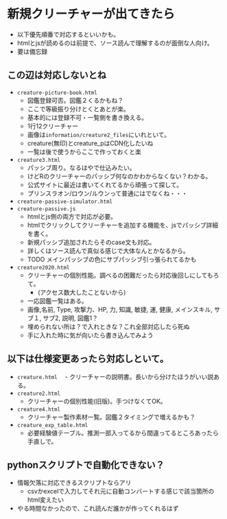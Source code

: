 # 新規クリーチャーが出てきたら

* 以下優先順番で対応するといいかも。
* htmlとjsが読めるのは前提で、ソース読んで理解するのが面倒な人向け。
* 要は備忘録

## この辺は対応しないとね
- `creature-picture-book.html`
  - 図鑑登録可否。図鑑２くるかもね？
  - ここで等級振り分けとくとあとが楽。
  - 基本的には登録不可・一覧側を書き換える。
  - 1行12クリーチャー
  - 画像は`information/creature2_files`にいれといて。
  - creature(無印)とcreature_pはCDN化したいね
  - 一覧は後で使うからここで作っておくと楽
- `creature3.html`
  - パッシブ周り。なるはやで仕込みたい。
  - けどRのクリーチャーのパッシブ何なのかわからなくない？わかる。
  - 公式サイトに最近は書いてくれてるから頑張って探して。
  - プリンスラオン/ロウン/ルウンって普通にはでなくね・・・
- `creature-passive-simulator.html`
- `creature-passive.js`
  - htmlとjs側の両方で対応が必要。
  - htmlでクリックしてクリーチャーを追加する機能を、jsでパッシブ詳細を書く。
  - 新規パッシブ追加されたらそのcase文も対応。
  - 詳しくはソース読んで真似る感じで大体なんとかなるから。
  - TODO メインパッシブの色にサブパッシブ引っ張られてるかも
- `creature2020.html`
  - クリーチャーの個別性能。調べるの困難だったら対応後回しにしてもろて。
    - (アクセス数大したことないから)
  - 一応図鑑一覧はある。
  - 画像,名前, Type, 攻撃力、HP, 力, 知識, 敏捷, 運, 健康, メインスキル, サブ１, サブ2, 説明, 図鑑1？
  - 埋められない所は？で入れときな？これ全部対応したら死ぬ
  - 手に入れた時に気が向いたら書き込んでみよう

## 以下は仕様変更あったら対応しといて。
- `creature.html`
　- クリーチャーの説明書。長いから分けたほうがいい説ある。
- `creature2.html`
  - クリーチャーの個別性能(旧版)。手つけなくてOK。
- `creature4.html`
  - クリーチャー製作素材一覧。図鑑２タイミングで増えるかも？
- `creature_exp_table.html`
  - 必要経験値テーブル。推測一部入ってるから間違ってるところあったら手直しで。

## pythonスクリプトで自動化できない？
- 情報欠落に対応できるスクリプトならアリ
  - csvかexcelで入力してそれ元に自動コンバートする感じで該当箇所のhtml変えたい
- やる時間なかったので、これ読んだ誰かが作ってくれるはず

